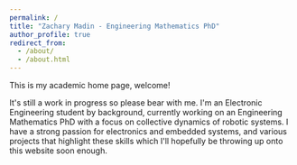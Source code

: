 ```yaml
---
permalink: /
title: "Zachary Madin - Engineering Mathematics PhD"
author_profile: true
redirect_from: 
  - /about/
  - /about.html
---
```

This is my academic home page, welcome!

It's still a work in progress so please bear with me.
I'm an Electronic Engineering student by background, currently working on an Engineering Mathematics PhD with a focus on collective dynamics of robotic systems.
I have a strong passion for electronics and embedded systems, and various projects that highlight these skills which I'll hopefully be throwing up onto this website soon enough.

